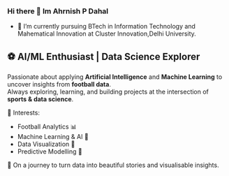 ### Hi there 👋 Im Ahrnish P Dahal
- 🔭 I’m currently pursuing BTech in Information Technology and Mahematical Innovation at Cluster Innovation,Delhi University.
## ⚽️ AI/ML Enthusiast | Data Science Explorer  

Passionate about applying **Artificial Intelligence** and **Machine Learning** to uncover insights from **football data**.  
Always exploring, learning, and building projects at the intersection of **sports & data science**.  

🚀 Interests:  
- Football Analytics 📊  
- Machine Learning & AI 🤖  
- Data Visualization 🎨  
- Predictive Modelling 🔮  

📍 On a journey to turn data into beautiful stories and visualisable insights.  
